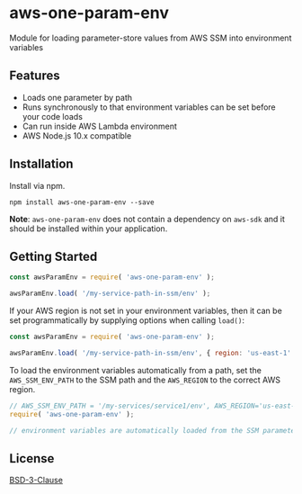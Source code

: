 # aws-one-param-env

Module for loading parameter-store values from AWS SSM into environment variables

## Features
* Loads one parameter by path
* Runs synchronously to that environment variables can be set before your code loads
* Can run inside AWS Lambda environment
* AWS Node.js 10.x compatible

## Installation
Install via npm.

	npm install aws-one-param-env --save

**Note**: `aws-one-param-env` does not contain a dependency on `aws-sdk` and it should be installed within your application.

## Getting Started

```js
const awsParamEnv = require( 'aws-one-param-env' );

awsParamEnv.load( '/my-service-path-in-ssm/env' );
```

If your AWS region is not set in your environment variables, then it can be set programmatically by supplying
options when calling `load()`:

```js
const awsParamEnv = require( 'aws-one-param-env' );

awsParamEnv.load( '/my-service-path-in-ssm/env', { region: 'us-east-1' } );
```

To load the environment variables automatically from a path, set the `AWS_SSM_ENV_PATH` to the SSM path and the
`AWS_REGION` to the correct AWS region.

```js
// AWS_SSM_ENV_PATH = '/my-services/service1/env', AWS_REGION='us-east-1'
require( 'aws-one-param-env' );

// environment variables are automatically loaded from the SSM parameter store
```

## License

[BSD-3-Clause](https://en.wikipedia.org/wiki/BSD_licenses)
